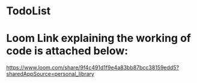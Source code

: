 # TodoList
# Loom Link explaining the working of code is attached below:
https://www.loom.com/share/9f4c491d1f9e4a83bb87bcc38159edd5?sharedAppSource=personal_library

